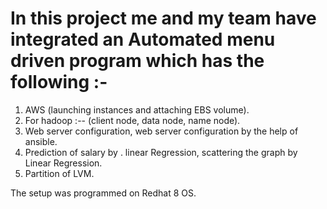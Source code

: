 # In this project me and my team have integrated an Automated menu driven program which has the following :-
1. AWS (launching instances and attaching EBS volume).
2. For hadoop :-- (client node, data node, name node).
3. Web server configuration, web server configuration by the help of ansible.
4. Prediction of salary by . linear Regression, scattering the graph by Linear Regression.
5. Partition of LVM.

The setup was programmed on Redhat 8 OS.
